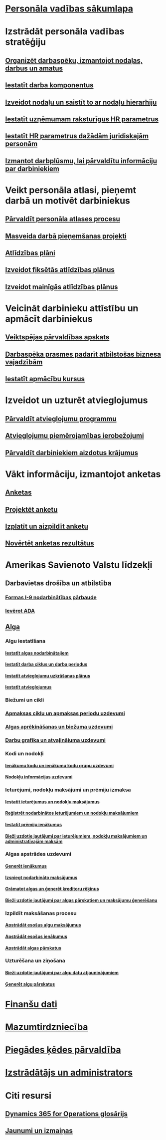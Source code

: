 # [Personāla vadības sākumlapa](index.md)
# Izstrādāt personāla vadības stratēģiju
## [Organizēt darbaspēku, izmantojot nodaļas, darbus un amatus](departments-jobs-positions.md)
## [Iestatīt darba komponentus](create-job.md)
## [Izveidot nodaļu un saistīt to ar nodaļu hierarhiju](create-department-add-department-hierarchy.md)
## [Iestatīt uzņēmumam raksturīgus HR parametrus](set-up-company-specific-hr-parameters.md)
## [Iestatīt HR parametrus dažādām juridiskajām personām](set-up-hr-parameters-across-legal-entities.md)
## [Izmantot darbplūsmu, lai pārvaldītu informāciju par darbiniekiem](workflow-manage-employee-information.md)
# Veikt personāla atlasi, pieņemt darbā un motivēt darbiniekus
## [Pārvaldīt personāla atlases procesu](manage-recruiting-process.md)
## [Masveida darbā pieņemšanas projekti](mass-hire-projects.md)
## [Atlīdzības plāni](compensation-plans.md)
## [Izveidot fiksētās atlīdzības plānus](create-fixed-compensation-plans.md)
## [Izveidot mainīgās atlīdzības plānus](create-variable-compensation-plans.md)
# Veicināt darbinieku attīstību un apmācīt darbiniekus
## [Veiktspējas pārvaldības apskats](performance-management-overview.md)
## [Darbaspēka prasmes padarīt atbilstošas biznesa vajadzībām](skills.md)
## [Iestatīt apmācību kursus](courses.md)
# Izveidot un uzturēt atvieglojumus
## [Pārvaldīt atvieglojumu programmu](manage-benefit-program.md)
## [Atvieglojumu piemērojamības ierobežojumi](benefit-eligibility-policies.md)
## [Pārvaldīt darbiniekiem aizdotus krājumus](loan-items.md)
# Vākt informāciju, izmantojot anketas
## [Anketas](questionnaires.md)
## [Projektēt anketu](design-questionnaires.md)
## [Izplatīt un aizpildīt anketu](distribute-questionnaires.md)
## [Novērtēt anketas rezultātus](evaluate-questionnaire-results.md)
# Amerikas Savienoto Valstu līdzekļi
## Darbavietas drošība un atbilstība
### [Formas I-9 nodarbinātības pārbaude](localizations/noam-usa-form-i-9-verification.md)
### [Ievērot ADA](localizations/noam-usa-comply-ada.md)
## [Alga](localizations/noam-usa-payroll.md)
### Algu iestatīšana
#### [Iestatīt algas nodarbinātajiem](localizations/noam-usa-worker-position-payroll-tasks.md)
#### [Iestatīt darba ciklus un darba periodus](localizations/noam-usa-work-cycle-work-period-tasks.md)
#### [Iestatīt atvieglojumu uzkrāšanas plānus ](localizations/noam-usa-benefit-accrual-plan-tasks.md)
#### [Iestatīt atvieglojumus](localizations/noam-usa-benefit-set-up-tasks.md)
### Biežumi un cikli
### [Apmaksas ciklu un apmaksas periodu uzdevumi](localizations/noam-usa-pay-cycle-pay-period-tasks-sample.md)
### [Algas aprēķināšanas un biežuma uzdevumi](localizations/noam-usa-payroll-calculation-frequencies-tasks.md)
### [Darbu grafika un atvaļinājuma uzdevumi](localizations/noam-usa-work-schedule-leave-tasks.md)
### Kodi un nodokļi
#### [Ienākumu kodu un ienākumu kodu grupu uzdevumi](localizations/noam-usa-earning-code-group-tasks.md)
#### [Nodokļu informācijas uzdevumi](localizations/noam-usa-tax-information-tasks.md)
### Ieturējumi, nodokļu maksājumi un prēmiju izmaksa
#### [Iestatīt ieturējumus un nodokļu maksājumus](localizations/noam-usa-garnishment-tax-levy-set-up-tasks.md)
#### [Reģistrēt nodarbinātos ieturējumiem un nodokļu maksājumiem](localizations/noam-usa-garnishment-tax-levy-enrollment-tasks.md)
#### [Iestatīt prēmiju ienākumus ](localizations/noam-usa-premium-earning-setup-tasks.md)
#### [Bieži uzdotie jautājumi par ieturējumiem, nodokļu maksājumiem un administratīvajām maksām](localizations/noam-usa-garnishment-tax-levy-administrative-fees.md)
### Algas apstrādes uzdevumi
#### [Ģenerēt ienākumus](localizations/noam-usa-earnings-generation-process.md)
#### [Izsniegt nodarbināto maksājumus](localizations/noam-usa-issue-worker-payments.md)
#### [Grāmatot algas un ģenerēt kreditoru rēķinus](localizations/noam-usa-post-payroll-generate-vendor-invoices.md)
#### [Bieži uzdotie jautājumi par algas pārskatiem un maksājumu ģenerēšanu](localizations/noam-usa-pay-statements-payment-generation-process.md)
### Izpildīt maksāšanas procesu
#### [Apstrādāt esošus algu maksājumus](localizations/noam-usa-existing-payroll-payments.md)
#### [Apstrādāt esošus ienākumus](localizations/noam-usa-existing-earnings.md)
#### [Apstrādāt algas pārskatus](localizations/noam-usa-pay-statements.md)
### Uzturēšana un ziņošana
#### [Bieži uzdotie jautājumi par algu datu atjauninājumiem](localizations/noam-usa-payroll-data-updates.md)
#### [Ģenerēt algu pārskatus](localizations/noam-usa-generate-payroll-reports.md)

# [Finanšu dati](/dynamics365/operations/financials/index)

# [Mazumtirdzniecība](/dynamics365/operations/retail/index)

# [Piegādes ķēdes pārvaldība](/dynamics365/operations/supply-chain/index)

# [Izstrādātājs un administrators](/dynamics365/operations/dev-itpro/index)

# Citi resursi
## [Dynamics 365 for Operations glosārijs](/dynamics365/operations/get-started/glossary?toc=/dynamics365/operations/human-resources/toc.json)
## [Jaunumi un izmaiņas](/dynamics365/operations/dev-itpro/get-started/whats-new-changed?toc=/dynamics365/operations/human-resources/toc.json)

